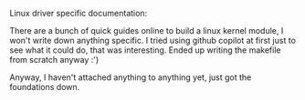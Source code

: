 Linux driver specific documentation:

There are a bunch of quick guides online to build a linux kernel module, I won't write down anything specific.  I tried using github copilot at first just to see what it could do, that was interesting.  Ended up writing the makefile from scratch anyway :')

Anyway, I haven't attached anything to anything yet, just got the foundations down. 